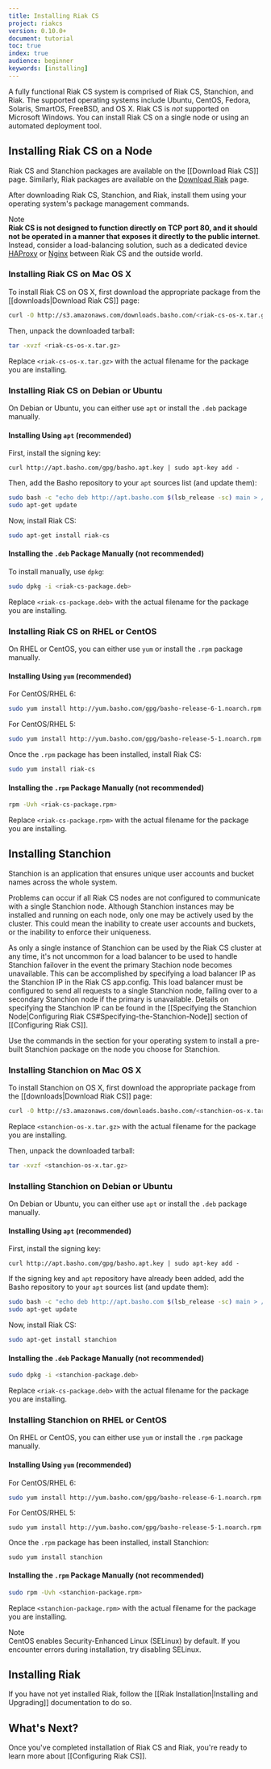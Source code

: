 ```yaml
---
title: Installing Riak CS
project: riakcs
version: 0.10.0+
document: tutorial
toc: true
index: true
audience: beginner
keywords: [installing]
---
```


A fully functional Riak CS system is comprised of Riak CS, Stanchion, and Riak. The supported operating systems include Ubuntu, CentOS, Fedora, Solaris, SmartOS, FreeBSD, and OS X. Riak CS is *not* supported on Microsoft Windows. You can install Riak CS on a single node or using an automated deployment tool.

## Installing Riak CS on a Node

Riak CS and Stanchion packages are available on the [[Download Riak CS]] page. Similarly, Riak packages are available on the [Download Riak](http://docs.basho.com/riak/latest/downloads/) page.

After downloading Riak CS, Stanchion, and Riak, install them using your operating system's package management commands.

<div class="note"><div class="title">Note</div><strong>Riak CS is not designed to function directly on TCP port 80, and it should not be operated in a manner that exposes it directly to the public internet</strong>. Instead, consider a load-balancing solution, such as a dedicated device <a href="http://haproxy.1wt.eu">HAProxy</a> or <a href="http://wiki.nginx.org/Main">Nginx</a> between Riak CS and the outside world.
</div>

### Installing Riak CS on Mac OS X

To install Riak CS on OS X, first download the appropriate package from the [[downloads|Download Riak CS]] page:

```bash
curl -O http://s3.amazonaws.com/downloads.basho.com/<riak-cs-os-x.tar.gz>
```

Then, unpack the downloaded tarball:

```bash
tar -xvzf <riak-cs-os-x.tar.gz>
```

Replace `<riak-cs-os-x.tar.gz>` with the actual filename for the package you are installing.

### Installing Riak CS on Debian or Ubuntu

On Debian or Ubuntu, you can either use `apt` or install the `.deb` package manually.

#### Installing Using `apt` (recommended)

First, install the signing key:

```curl
curl http://apt.basho.com/gpg/basho.apt.key | sudo apt-key add -
```

Then, add the Basho repository to your `apt` sources list (and update them):

```bash
sudo bash -c "echo deb http://apt.basho.com $(lsb_release -sc) main > /etc/apt/sources.list.d/basho.list"
sudo apt-get update
```

Now, install Riak CS:

```bash
sudo apt-get install riak-cs
```

#### Installing the `.deb` Package Manually (not recommended)

To install manually, use `dpkg`:

```bash
sudo dpkg -i <riak-cs-package.deb>
```

Replace `<riak-cs-package.deb>` with the actual filename for the package you are installing.

### Installing Riak CS on RHEL or CentOS

On RHEL or CentOS, you can either use `yum` or install the `.rpm` package manually.

#### Installing Using `yum` (recommended)

For CentOS/RHEL 6:

```bash
sudo yum install http://yum.basho.com/gpg/basho-release-6-1.noarch.rpm
```

For CentOS/RHEL 5:

```bash
sudo yum install http://yum.basho.com/gpg/basho-release-5-1.noarch.rpm
```

Once the `.rpm` package has been installed, install Riak CS:

```bash
sudo yum install riak-cs
```

#### Installing the `.rpm` Package Manually (not recommended)

```bash
rpm -Uvh <riak-cs-package.rpm>
```

Replace `<riak-cs-package.rpm>` with the actual filename for the package you are installing.

## Installing Stanchion

Stanchion is an application that ensures unique user accounts and bucket names across the whole system.

Problems can occur if all Riak CS nodes are not configured to communicate with a single Stanchion node. Although Stanchion instances may be installed and running on each node, only one may be actively used by the cluster.  This could mean the inability to create user accounts and buckets, or the inability to enforce their uniqueness.

As only a single instance of Stanchion can be used by the Riak CS cluster at any time, it's not uncommon for a load balancer to be used to handle Stanchion failover in the event the primary Stachion node becomes unavailable.  This can be accomplished by specifying a load balancer IP as the Stanchion IP in the Riak CS app.config.  This load balancer must be configured to send all requests to a single Stanchion node, failing over to a secondary Stanchion node if the primary is unavailable.  Details on specifying the Stanchion IP can be found in the [[Specifying the Stanchion Node|Configuring Riak CS#Specifying-the-Stanchion-Node]] section of [[Configuring Riak CS]].

Use the commands in the section for your operating system to install a pre-built Stanchion package on the node you choose for Stanchion.

### Installing Stanchion on Mac OS X

To install Stanchion on OS X, first download the appropriate package from the [[downloads|Download Riak CS]] page:

```bash
curl -O http://s3.amazonaws.com/downloads.basho.com/<stanchion-os-x.tar.gz>
```

Replace `<stanchion-os-x.tar.gz>` with the actual filename for the package you are installing.

Then, unpack the downloaded tarball:

```bash
tar -xvzf <stanchion-os-x.tar.gz>
```

### Installing Stanchion on Debian or Ubuntu

On Debian or Ubuntu, you can either use `apt` or install the `.deb` package manually.

#### Installing Using `apt` (recommended)

First, install the signing key:

```curl
curl http://apt.basho.com/gpg/basho.apt.key | sudo apt-key add -
```

If the signing key and `apt` repository have already been added, add the Basho repository to your `apt` sources list (and update them):

```bash
sudo bash -c "echo deb http://apt.basho.com $(lsb_release -sc) main > /etc/apt/sources.list.d/basho.list"
sudo apt-get update
```

Now, install Riak CS:

```bash
sudo apt-get install stanchion
```

#### Installing the `.deb` Package Manually (not recommended)

```bash
sudo dpkg -i <stanchion-package.deb>
```

Replace `<riak-cs-package.deb>` with the actual filename for the package you are installing.

### Installing Stanchion on RHEL or CentOS

On RHEL or CentOS, you can either use `yum` or install the `.rpm` package manually.

#### Installing Using `yum` (recommended)

For CentOS/RHEL 6:

```bash
sudo yum install http://yum.basho.com/gpg/basho-release-6-1.noarch.rpm
```

For CentOS/RHEL 5:

```
sudo yum install http://yum.basho.com/gpg/basho-release-5-1.noarch.rpm
```

Once the `.rpm` package has been installed, install Stanchion:

```basho
sudo yum install stanchion
```

#### Installing the `.rpm` Package Manually (not recommended)

```bash
sudo rpm -Uvh <stanchion-package.rpm>
```

Replace `<stanchion-package.rpm>` with the actual filename for the package you are installing.

<div class="note"><div class="title">Note</div>CentOS enables Security-Enhanced Linux (SELinux) by default. If you encounter errors during installation, try disabling SELinux.</div>

## Installing Riak

If you have not yet installed Riak, follow the [[Riak Installation|Installing and Upgrading]] documentation to do so.

## What's Next?

Once you've completed installation of Riak CS and Riak, you're ready to learn more about [[Configuring Riak CS]].
